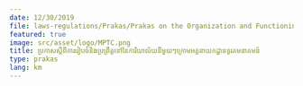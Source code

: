 ```yaml
---
date: 12/30/2019
file: laws-regulations/Prakas/Prakas on the Organization and Functioning of Each Office under the General Department of Telecommunications.pdf
featured: true
image: src/asset/logo/MPTC.png
title: ប្រកាសស្តីពីការរៀបចំនិងប្រព្រឹត្តទៅនៃការិយាល័យនីមួយៗក្រោមអគ្គនាយកដ្ឋានទូរគមនាគមន៍
type: prakas
lang: km
---
```

